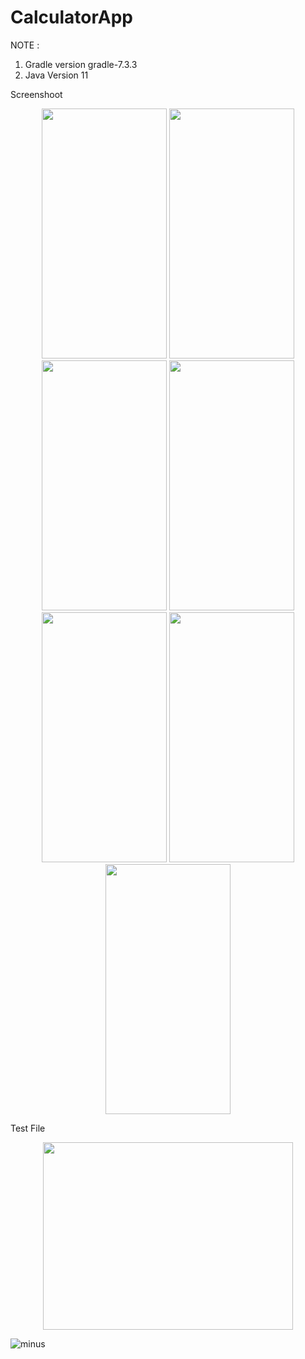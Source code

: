 # CalculatorApp

NOTE :
1. Gradle version gradle-7.3.3
2. Java Version 11


Screenshoot 


<p align="center">
  <image src="https://user-images.githubusercontent.com/121522930/214191133-c3d216c6-d015-4f66-8e1c-abb5a3d42b42.png" width="200" height="400" />
  
  <image src="https://user-images.githubusercontent.com/121522930/214191615-b10c033f-1227-4428-aa1c-c8c1fcd2e150.png" width="200" height="400" />
  
  <image src="https://user-images.githubusercontent.com/121522930/214191684-d5b643ae-2c74-415b-ae67-c27f1d07f239.png" width="200" height="400" />
  
  <image src="https://user-images.githubusercontent.com/121522930/214191763-63586df3-a804-49bf-9785-cdf8553503dd.png" width="200" height="400" />
  
  <image src="https://user-images.githubusercontent.com/121522930/214191790-ee33c489-6fa4-44d8-aa4b-0e8f38d24f4d.png" width="200" height="400" />
  
  <image src="https://user-images.githubusercontent.com/121522930/214191834-b30e54c4-2f26-4e79-b648-9b73b84eb18c.png" width="200" height="400" />
  
  <image src="https://user-images.githubusercontent.com/121522930/214192668-f0f9b642-ec67-4f26-a0dc-8ea30430cb46.jpg" width="200" height="400" />
  
 </p>
 
 Test File

<p align="center">
  
   <image src="https://user-images.githubusercontent.com/121522930/214192846-7cef9727-a9e3-424f-b5ac-bfffa93cc9f0.jpg" width="400" height="300" />



  ![minus](https://user-images.githubusercontent.com/121522930/214192997-0c57693e-afb6-4f1e-9476-045b5a3dbfcd.jpg)

  
</p>
